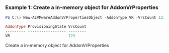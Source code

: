 ### Example 1: Create a in-memory object for AddonVrProperties
```powershell
PS C:\> New-AzVMwareAddonVrPropertiesObject -AddonType VR -VrsCount 123

AddonType ProvisioningState VrsCount
--------- ----------------- --------
VR                          123
```

Create a in-memory object for AddonVrProperties